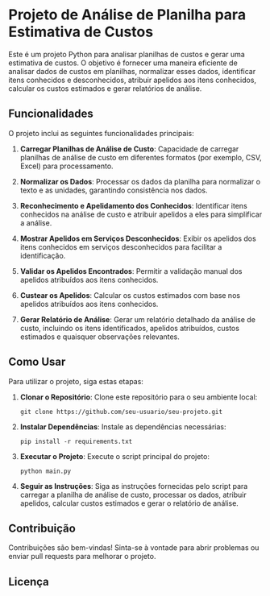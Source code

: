# Projeto de Análise de Planilha para Estimativa de Custos

Este é um projeto Python para analisar planilhas de custos e gerar uma estimativa de custos. O objetivo é fornecer uma maneira eficiente de analisar dados de custos em planilhas, normalizar esses dados, identificar itens conhecidos e desconhecidos, atribuir apelidos aos itens conhecidos, calcular os custos estimados e gerar relatórios de análise.

## Funcionalidades

O projeto inclui as seguintes funcionalidades principais:

1. **Carregar Planilhas de Análise de Custo**: Capacidade de carregar planilhas de análise de custo em diferentes formatos (por exemplo, CSV, Excel) para processamento.

2. **Normalizar os Dados**: Processar os dados da planilha para normalizar o texto e as unidades, garantindo consistência nos dados.

3. **Reconhecimento e Apelidamento dos Conhecidos**: Identificar itens conhecidos na análise de custo e atribuir apelidos a eles para simplificar a análise.

4. **Mostrar Apelidos em Serviços Desconhecidos**: Exibir os apelidos dos itens conhecidos em serviços desconhecidos para facilitar a identificação.

5. **Validar os Apelidos Encontrados**: Permitir a validação manual dos apelidos atribuídos aos itens conhecidos.

6. **Custear os Apelidos**: Calcular os custos estimados com base nos apelidos atribuídos aos itens conhecidos.

7. **Gerar Relatório de Análise**: Gerar um relatório detalhado da análise de custo, incluindo os itens identificados, apelidos atribuídos, custos estimados e quaisquer observações relevantes.

## Como Usar

Para utilizar o projeto, siga estas etapas:

1. **Clonar o Repositório**: Clone este repositório para o seu ambiente local:

   ```
   git clone https://github.com/seu-usuario/seu-projeto.git
   ```

2. **Instalar Dependências**: Instale as dependências necessárias:

   ```
   pip install -r requirements.txt
   ```

3. **Executar o Projeto**: Execute o script principal do projeto:

   ```
   python main.py
   ```

4. **Seguir as Instruções**: Siga as instruções fornecidas pelo script para carregar a planilha de análise de custo, processar os dados, atribuir apelidos, calcular custos estimados e gerar o relatório de análise.

## Contribuição

Contribuições são bem-vindas! Sinta-se à vontade para abrir problemas ou enviar pull requests para melhorar o projeto.

## Licença

